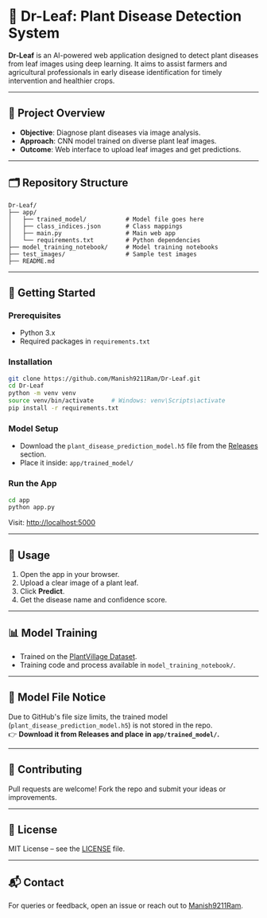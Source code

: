 
# 🌿 **Dr-Leaf: Plant Disease Detection System**

**Dr-Leaf** is an AI-powered web application designed to detect plant diseases from leaf images using deep learning. It aims to assist farmers and agricultural professionals in early disease identification for timely intervention and healthier crops.

---

## 🧠 **Project Overview**
- **Objective**: Diagnose plant diseases via image analysis.
- **Approach**: CNN model trained on diverse plant leaf images.
- **Outcome**: Web interface to upload leaf images and get predictions.

---

## 🗂️ **Repository Structure**
```
Dr-Leaf/
├── app/
│   ├── trained_model/           # Model file goes here
│   ├── class_indices.json       # Class mappings
│   ├── main.py                  # Main web app
│   └── requirements.txt         # Python dependencies
├── model_training_notebook/     # Model training notebooks
├── test_images/                 # Sample test images
├── README.md
```

---

## 🚀 **Getting Started**

### **Prerequisites**
- Python 3.x
- Required packages in `requirements.txt`

### **Installation**
```bash
git clone https://github.com/Manish9211Ram/Dr-Leaf.git
cd Dr-Leaf
python -m venv venv
source venv/bin/activate     # Windows: venv\Scripts\activate
pip install -r requirements.txt
```

### **Model Setup**
- Download the `plant_disease_prediction_model.h5` file from the [Releases](https://github.com/Manish9211Ram/Dr-Leaf/releases) section.
- Place it inside: `app/trained_model/`

### **Run the App**
```bash
cd app
python app.py
```
Visit: [http://localhost:5000](http://localhost:5000)

---

## 🧪 **Usage**
1. Open the app in your browser.
2. Upload a clear image of a plant leaf.
3. Click **Predict**.
4. Get the disease name and confidence score.

---

## 📊 **Model Training**
- Trained on the [PlantVillage Dataset](https://www.kaggle.com/datasets/emmarex/plantdisease).
- Training code and process available in `model_training_notebook/`.

---

## 📁 **Model File Notice**
Due to GitHub's file size limits, the trained model (`plant_disease_prediction_model.h5`) is not stored in the repo.  
👉 **Download it from Releases and place in `app/trained_model/`.**

---

## 🤝 **Contributing**
Pull requests are welcome! Fork the repo and submit your ideas or improvements.

---

## 📄 **License**
MIT License – see the [LICENSE](LICENSE) file.

---

## 📬 **Contact**
For queries or feedback, open an issue or reach out to [Manish9211Ram](https://github.com/nxtman0z).

